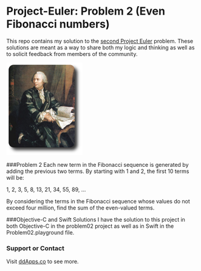 # Project-Euler: Problem 2 (Even Fibonacci numbers)
This repo contains my solution to the [second Project Euler](https://projecteuler.net/problem=2) problem. These solutions are meant as a way to share both my logic and thinking as well as to solicit feedback from members of the community.

![](https://raw.githubusercontent.com/duliodenis/Project-Euler/master/art/euler_portrait.png)

###Problem 2
Each new term in the Fibonacci sequence is generated by adding the previous two terms. By starting with 1 and 2, the first 10 terms will be:

1, 2, 3, 5, 8, 13, 21, 34, 55, 89, ...

By considering the terms in the Fibonacci sequence whose values do not exceed four million, find the sum of the even-valued terms.

###Objective-C and Swift Solutions
I have the solution to this project in both Objective-C in the problem02 project as well as in Swift in the Problem02.playground file.

### Support or Contact
Visit [ddApps.co](http://ddapps.co) to see more.